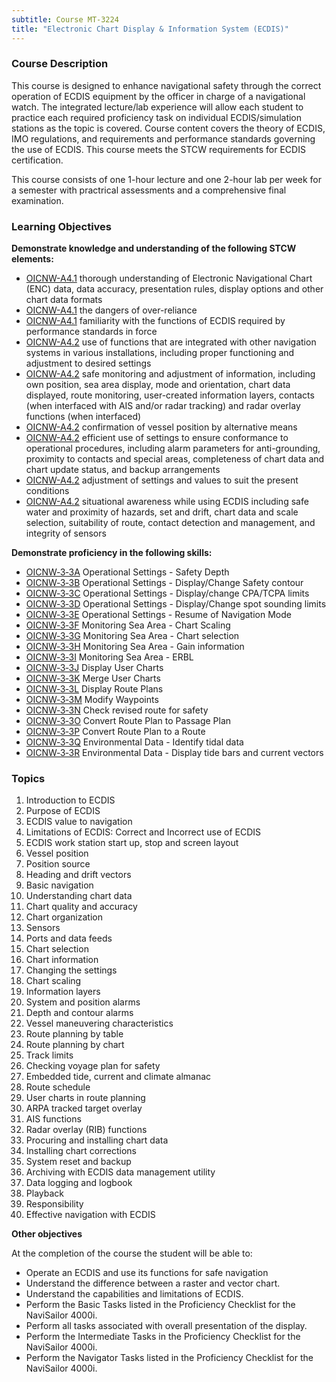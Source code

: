 ```yaml
---
subtitle: Course MT-3224
title: "Electronic Chart Display & Information System (ECDIS)"
---
```


### Course Description

This course is designed to enhance navigational safety through the correct operation of ECDIS equipment by the officer in charge of a navigational watch. The integrated lecture/lab experience will allow each student to practice each required proficiency task on individual ECDIS/simulation stations as the topic is covered. Course content covers the theory of ECDIS, IMO regulations, and requirements and performance standards governing the use of ECDIS. This course meets the STCW requirements for ECDIS certification.

This course consists of one 1-hour lecture and one 2-hour lab per week for a semester with practrical assessments and a comprehensive final examination.


### Learning Objectives

**Demonstrate knowledge and understanding of the following STCW elements:**

* [OICNW-A4.1](21#OICNW-A4\.1) thorough understanding of Electronic Navigational Chart (ENC) data, data accuracy, presentation rules, display options and other chart data formats
* [OICNW-A4.1](21#OICNW-A4\.1) the dangers of over-reliance
* [OICNW-A4.1](21#OICNW-A4\.1) familiarity with the functions of ECDIS required by performance standards in force
* [OICNW-A4.2](21#OICNW-A4\.2) use of functions that are integrated with other navigation systems in various installations, including proper functioning and adjustment to desired settings
* [OICNW-A4.2](21#OICNW-A4\.2) safe monitoring and adjustment of information, including own position, sea area display, mode and orientation, chart data displayed, route monitoring, user-created information layers, contacts (when interfaced with AIS and/or radar tracking) and radar overlay functions (when interfaced)
* [OICNW-A4.2](21#OICNW-A4\.2) confirmation of vessel position by alternative means
* [OICNW-A4.2](21#OICNW-A4\.2) efficient use of settings to ensure conformance to operational procedures, including alarm parameters for anti-grounding, proximity to contacts and special areas, completeness of chart data and chart update status, and backup arrangements
* [OICNW-A4.2](21#OICNW-A4\.2) adjustment of settings and values to suit the present conditions
* [OICNW-A4.2](21#OICNW-A4\.2) situational awareness while using ECDIS including safe water and proximity of hazards, set and drift, chart data and scale selection, suitability of route, contact detection and management, and integrity of sensors

**Demonstrate proficiency in the following skills:**

* [OICNW‑3‑3A](OICNW-3-3A) Operational Settings - Safety Depth
* [OICNW‑3‑3B](OICNW-3-3B) Operational Settings - Display/Change Safety contour
* [OICNW‑3‑3C](OICNW-3-3C) Operational Settings - Display/change CPA/TCPA limits
* [OICNW‑3‑3D](OICNW-3-3D) Operational Settings - Display/Change spot sounding limits
* [OICNW‑3‑3E](OICNW-3-3E) Operational Settings - Resume of Navigation Mode
* [OICNW‑3‑3F](OICNW-3-3F) Monitoring Sea Area - Chart Scaling
* [OICNW‑3‑3G](OICNW-3-3G) Monitoring Sea Area - Chart selection
* [OICNW‑3‑3H](OICNW-3-3H) Monitoring Sea Area - Gain information
* [OICNW‑3‑3I](OICNW-3-3I) Monitoring Sea Area - ERBL
* [OICNW‑3‑3J](OICNW-3-3J) Display User Charts 
* [OICNW‑3‑3K](OICNW-3-3K) Merge User Charts
* [OICNW‑3‑3L](OICNW-3-3L) Display Route Plans
* [OICNW‑3‑3M](OICNW-3-3M) Modify Waypoints
* [OICNW‑3‑3N](OICNW-3-3N) Check revised route for safety
* [OICNW‑3‑3O](OICNW-3-3O) Convert Route Plan to Passage Plan
* [OICNW‑3‑3P](OICNW-3-3P) Convert Route Plan to a Route
* [OICNW‑3‑3Q](OICNW-3-3Q) Environmental Data - Identify tidal data
* [OICNW‑3‑3R](OICNW-3-3R) Environmental Data - Display tide bars and current vectors

### Topics

1. Introduction to ECDIS
2. Purpose of ECDIS
3. ECDIS value to navigation
4. Limitations of ECDIS: Correct and Incorrect use of ECDIS
5. ECDIS work station start up, stop and screen layout
6. Vessel position
7. Position source
8. Heading and drift vectors
9. Basic navigation
10. Understanding chart data
11. Chart quality and accuracy
12. Chart organization
13. Sensors
14. Ports and data feeds
15. Chart selection
16. Chart information
17. Changing the settings
18. Chart scaling
19. Information layers
20. System and position alarms
21. Depth and contour alarms
22. Vessel maneuvering characteristics
23. Route planning by table
24. Route planning by chart
25. Track limits
26. Checking voyage plan for safety
27. Embedded tide, current and climate almanac
28. Route schedule
29. User charts in route planning
30. ARPA tracked target overlay
31. AIS functions
32. Radar overlay (RIB) functions
33. Procuring and installing chart data
34. Installing chart corrections
35. System reset and backup
36. Archiving with ECDIS data management utility
37. Data logging and logbook
38. Playback
39. Responsibility
40. Effective navigation with ECDIS


**Other objectives**


At the completion of the course the student will be able to:

* Operate an ECDIS and use its functions for safe navigation
* Understand the difference between a raster and vector chart.
* Understand the capabilities and limitations of ECDIS.
* Perform the Basic Tasks listed in the Proficiency Checklist for the NaviSailor 4000i.
* Perform all tasks associated with overall presentation of the display.
* Perform the Intermediate Tasks in the Proficiency Checklist for the NaviSailor 4000i.
* Perform the Navigator Tasks listed in the Proficiency Checklist for the NaviSailor 4000i.



